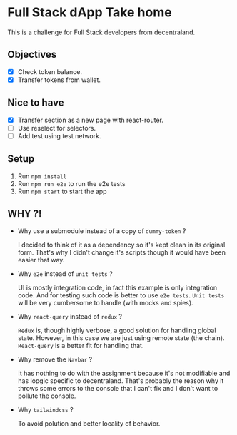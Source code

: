 # Full Stack dApp Take home

This is a challenge for Full Stack developers from decentraland.

## Objectives

- [x] Check token balance.
- [x] Transfer tokens from wallet.

## Nice to have

- [x] Transfer section as a new page with react-router.
- [ ] Use reselect for selectors.
- [ ] Add test using test network.

## Setup

1. Run `npm install`
2. Run `npm run e2e` to run the e2e tests
3. Run `npm start` to start the app

## WHY ?!

- Why use a submodule instead of a copy of `dummy-token` ?

  I decided to think of it as a dependency so it's kept clean in its original form. That's why I didn't change it's scripts though it would have been easier that way.

- Why `e2e` instead of `unit tests` ?

  UI is mostly integration code, in fact this example is only integration code. And for testing such code is better to use `e2e tests`. `Unit tests` will be very cumbersome to handle (with mocks and spies).

- Why `react-query` instead of `redux` ?

  `Redux` is, though highly verbose, a good solution for handling global state. However, in this case we are just using remote state (the chain). `React-query` is a better fit for handling that.

- Why remove the `Navbar` ?

  It has nothing to do with the assignment because it's not modifiable and has lopgic specific to decentraland. That's probably the reason why it throws some errors to the console that I can't fix and I don't want to pollute the console.

- Why `tailwindcss` ?

  To avoid polution and better locality of behavior.
